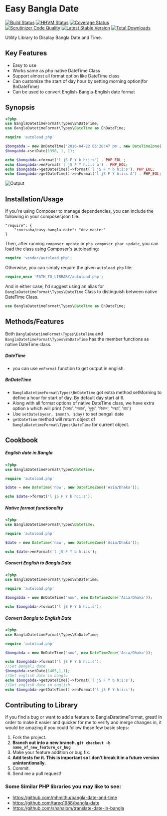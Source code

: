 Easy Bangla Date
=================
[![Build Status](https://travis-ci.org/ronisaha/easy-bangla-date.png?branch=master)](https://travis-ci.org/ronisaha/easy-bangla-date)
[![HHVM Status](http://hhvm.h4cc.de/badge/ronisaha/easy-bangla-date.svg)](http://hhvm.h4cc.de/package/ronisaha/easy-bangla-date)
[![Coverage Status](https://coveralls.io/repos/ronisaha/easy-bangla-date/badge.svg?branch=master)](https://coveralls.io/r/ronisaha/easy-bangla-date?branch=master)
[![Scrutinizer Code Quality](https://scrutinizer-ci.com/g/ronisaha/easy-bangla-date/badges/quality-score.png?b=master)](https://scrutinizer-ci.com/g/ronisaha/easy-bangla-date/?branch=master)
[![Latest Stable Version](https://poser.pugx.org/ronisaha/easy-bangla-date/v/stable.png)](https://packagist.org/packages/ronisaha/easy-bangla-date)
[![Total Downloads](https://poser.pugx.org/ronisaha/easy-bangla-date/downloads.png)](https://packagist.org/packages/ronisaha/easy-bangla-date)

Utility Library to Display Bangla Date and Time.

Key Features
------------
* Easy to use
* Works same as php native DateTime Class
* Support almost all format option like DateTime class
* Can customize the start of day hour by setting morning option(for BnDateTime)
* Can be used to convert English-Bangla-English date format


Synopsis
-----------

```php
<?php
use BanglaDatetimeFormat\Types\BnDateTime;
use BanglaDatetimeFormat\Types\DateTime as EnDateTime;

require 'autoload.php'

$bongabda = new BnDateTime('2016-04-22 05:26:47 pm', new DateTimeZone('Asia/Dhaka'));
$bongabda->setDate(1398, 1, 1);

echo $bongabda->format('l jS F Y b h:i:s') . PHP_EOL ;
echo $bongabda->enFormat('l jS F Y h:i:s a') . PHP_EOL;
echo $bongabda->getDateTime()->format('l jS F Y b h:i:s'). PHP_EOL;
echo $bongabda->getDateTime()->enFormat('l jS F Y h:i:s A') . PHP_EOL;

```

![Output](/screenshot.jpeg?raw=true "Output")


## Installation/Usage

If you're using Composer to manage dependencies, you can include the following
in your composer.json file:

    "require": {
        "ronisaha/easy-bangla-date": "dev-master"
    }

Then, after running `composer update` or `php composer.phar update`, you can
load the class using Composer's autoloading:

```php
require 'vendor/autoload.php';
```

Otherwise, you can simply require the given `autoload.php` file:

```php
require_once 'PATH_TO_LIBRARY/autoload.php';

```

And in either case, I'd suggest using an alias for `BanglaDatetimeFormat\Types\DateTime` Class to distinguish between native DateTime Class.

```php
use BanglaDatetimeFormat\Types\DateTime as EnDateTime;
```

## Methods/Features

Both `BanglaDatetimeFormat\Types\DateTime` and `BanglaDatetimeFormat\Types\BnDateTime` has the member functions as native DateTime class.

##### DateTime
* you can use `enFormat` function to get output in english.

##### BnDateTime
* `BanglaDatetimeFormat\Types\BnDateTime` got extra method setMorning to define a hour for start of day. By default day start at 6.
* Along with all format options of native DateTime class, we have extra option `b` which will print ('ভোর', 'সকাল', 'দুপুর', 'বিকাল', 'সন্ধ্যা', 'রাত')
* Use `setDate($year, $month, $day)` to set bengali date
* `getDateTime` method will return object of `BanglaDatetimeFormat\Types\DateTime` for current object.


## Cookbook

##### English date in Bangla

```php
<?php
use BanglaDatetimeFormat\Types\DateTime;

require 'autoload.php'

$date = new DateTime('now', new DateTimeZone('Asia/Dhaka'));

echo $date->format('l jS F Y b h:i:s');

```

##### Native format functionality

```php
<?php
use BanglaDatetimeFormat\Types\DateTime;

require 'autoload.php'

$date = new DateTime('now', new DateTimeZone('Asia/Dhaka'));

echo $date->enFormat('l jS F Y b h:i:s');

```

##### Convert English to Bangla Date

```php
<?php
use BanglaDatetimeFormat\Types\BnDateTime;

require 'autoload.php'

$bongabda = new BnDateTime('now', new DateTimeZone('Asia/Dhaka'));

echo $bongabda->format('l jS F Y b h:i:s');

```

##### Convert Bangla to English Date

```php
<?php
use BanglaDatetimeFormat\Types\BnDateTime;

require 'autoload.php'

$bongabda = new BnDateTime('now', new DateTimeZone('Asia/Dhaka'));

echo $bongabda->format('l jS F Y b h:i:s');
//Set Bengali date
$bongabda->setDate(1405,1,1);
//Get english date in bangla
echo $bongabda->getDateTime()->format('l jS F Y b h:i:s');
//Get english date in english
echo $bongabda->getDateTime()->enFormat('l jS F Y h:i:s');

```

## Contributing to Library

If you find a bug or want to add a feature to BanglaDatetimeFormat, great! In order to make it easier and quicker for me to verify and merge changes in, it would be amazing if you could follow these few basic steps:

1. Fork the project.
2. **Branch out into a new branch. `git checkout -b name_of_new_feature_or_bug`**
3. Make your feature addition or bug fix.
4. **Add tests for it. This is important so I don’t break it in a future version unintentionally.**
5. Commit.
6. Send me a pull request!


### Some Similar PHP libraries you may like to see:

* https://github.com/mhmithu/bangla-date-and-time
* https://github.com/tareq1988/bangla-date
* https://github.com/shahalom/translate-date-in-bangla
